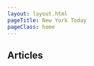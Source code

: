 ```yaml
---
layout: layout.html
pageTitle: New York Today
pageClass: home
---
```


## Articles

<div class="stories"></div>
